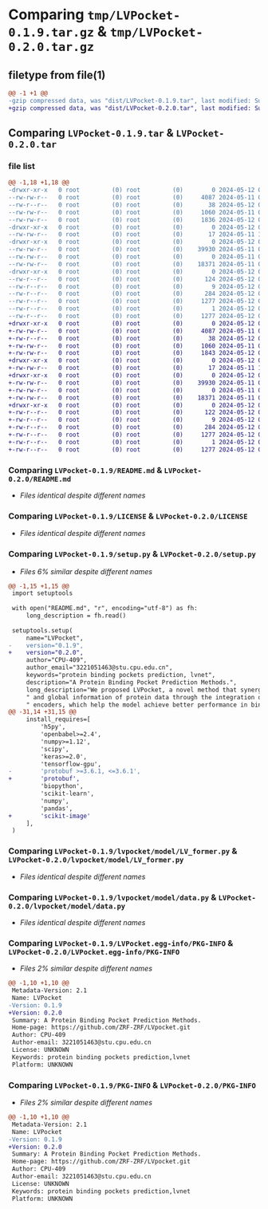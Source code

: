 # Comparing `tmp/LVPocket-0.1.9.tar.gz` & `tmp/LVPocket-0.2.0.tar.gz`

## filetype from file(1)

```diff
@@ -1 +1 @@
-gzip compressed data, was "dist/LVPocket-0.1.9.tar", last modified: Sun May 12 08:02:08 2024, max compression
+gzip compressed data, was "dist/LVPocket-0.2.0.tar", last modified: Sun May 12 08:32:30 2024, max compression
```

## Comparing `LVPocket-0.1.9.tar` & `LVPocket-0.2.0.tar`

### file list

```diff
@@ -1,18 +1,18 @@
-drwxr-xr-x   0 root         (0) root         (0)        0 2024-05-12 08:02:08.000000 LVPocket-0.1.9/
--rw-rw-r--   0 root         (0) root         (0)     4087 2024-05-11 09:08:57.000000 LVPocket-0.1.9/README.md
--rw-r--r--   0 root         (0) root         (0)       38 2024-05-12 08:02:08.000000 LVPocket-0.1.9/setup.cfg
--rw-rw-r--   0 root         (0) root         (0)     1060 2024-05-11 09:08:57.000000 LVPocket-0.1.9/LICENSE
--rw-rw-r--   0 root         (0) root         (0)     1836 2024-05-12 08:01:40.000000 LVPocket-0.1.9/setup.py
-drwxr-xr-x   0 root         (0) root         (0)        0 2024-05-12 08:02:08.000000 LVPocket-0.1.9/lvpocket/
--rw-rw-r--   0 root         (0) root         (0)       17 2024-05-11 11:54:48.000000 LVPocket-0.1.9/lvpocket/__init__.py
-drwxr-xr-x   0 root         (0) root         (0)        0 2024-05-12 08:02:08.000000 LVPocket-0.1.9/lvpocket/model/
--rw-rw-r--   0 root         (0) root         (0)    39930 2024-05-11 09:08:57.000000 LVPocket-0.1.9/lvpocket/model/LV_former.py
--rw-rw-r--   0 root         (0) root         (0)        0 2024-05-11 09:08:57.000000 LVPocket-0.1.9/lvpocket/model/__init__.py
--rw-rw-r--   0 root         (0) root         (0)    18371 2024-05-11 09:08:57.000000 LVPocket-0.1.9/lvpocket/model/data.py
-drwxr-xr-x   0 root         (0) root         (0)        0 2024-05-12 08:02:08.000000 LVPocket-0.1.9/LVPocket.egg-info/
--rw-r--r--   0 root         (0) root         (0)      124 2024-05-12 08:02:08.000000 LVPocket-0.1.9/LVPocket.egg-info/requires.txt
--rw-r--r--   0 root         (0) root         (0)        9 2024-05-12 08:02:08.000000 LVPocket-0.1.9/LVPocket.egg-info/top_level.txt
--rw-r--r--   0 root         (0) root         (0)      284 2024-05-12 08:02:08.000000 LVPocket-0.1.9/LVPocket.egg-info/SOURCES.txt
--rw-r--r--   0 root         (0) root         (0)     1277 2024-05-12 08:02:08.000000 LVPocket-0.1.9/LVPocket.egg-info/PKG-INFO
--rw-r--r--   0 root         (0) root         (0)        1 2024-05-12 08:02:08.000000 LVPocket-0.1.9/LVPocket.egg-info/dependency_links.txt
--rw-r--r--   0 root         (0) root         (0)     1277 2024-05-12 08:02:08.000000 LVPocket-0.1.9/PKG-INFO
+drwxr-xr-x   0 root         (0) root         (0)        0 2024-05-12 08:32:30.000000 LVPocket-0.2.0/
+-rw-rw-r--   0 root         (0) root         (0)     4087 2024-05-11 09:08:57.000000 LVPocket-0.2.0/README.md
+-rw-r--r--   0 root         (0) root         (0)       38 2024-05-12 08:32:30.000000 LVPocket-0.2.0/setup.cfg
+-rw-rw-r--   0 root         (0) root         (0)     1060 2024-05-11 09:08:57.000000 LVPocket-0.2.0/LICENSE
+-rw-rw-r--   0 root         (0) root         (0)     1843 2024-05-12 08:30:20.000000 LVPocket-0.2.0/setup.py
+drwxr-xr-x   0 root         (0) root         (0)        0 2024-05-12 08:32:30.000000 LVPocket-0.2.0/lvpocket/
+-rw-rw-r--   0 root         (0) root         (0)       17 2024-05-11 11:54:48.000000 LVPocket-0.2.0/lvpocket/__init__.py
+drwxr-xr-x   0 root         (0) root         (0)        0 2024-05-12 08:32:30.000000 LVPocket-0.2.0/lvpocket/model/
+-rw-rw-r--   0 root         (0) root         (0)    39930 2024-05-11 09:08:57.000000 LVPocket-0.2.0/lvpocket/model/LV_former.py
+-rw-rw-r--   0 root         (0) root         (0)        0 2024-05-11 09:08:57.000000 LVPocket-0.2.0/lvpocket/model/__init__.py
+-rw-rw-r--   0 root         (0) root         (0)    18371 2024-05-11 09:08:57.000000 LVPocket-0.2.0/lvpocket/model/data.py
+drwxr-xr-x   0 root         (0) root         (0)        0 2024-05-12 08:32:30.000000 LVPocket-0.2.0/LVPocket.egg-info/
+-rw-r--r--   0 root         (0) root         (0)      122 2024-05-12 08:32:30.000000 LVPocket-0.2.0/LVPocket.egg-info/requires.txt
+-rw-r--r--   0 root         (0) root         (0)        9 2024-05-12 08:32:30.000000 LVPocket-0.2.0/LVPocket.egg-info/top_level.txt
+-rw-r--r--   0 root         (0) root         (0)      284 2024-05-12 08:32:30.000000 LVPocket-0.2.0/LVPocket.egg-info/SOURCES.txt
+-rw-r--r--   0 root         (0) root         (0)     1277 2024-05-12 08:32:30.000000 LVPocket-0.2.0/LVPocket.egg-info/PKG-INFO
+-rw-r--r--   0 root         (0) root         (0)        1 2024-05-12 08:32:30.000000 LVPocket-0.2.0/LVPocket.egg-info/dependency_links.txt
+-rw-r--r--   0 root         (0) root         (0)     1277 2024-05-12 08:32:30.000000 LVPocket-0.2.0/PKG-INFO
```

### Comparing `LVPocket-0.1.9/README.md` & `LVPocket-0.2.0/README.md`

 * *Files identical despite different names*

### Comparing `LVPocket-0.1.9/LICENSE` & `LVPocket-0.2.0/LICENSE`

 * *Files identical despite different names*

### Comparing `LVPocket-0.1.9/setup.py` & `LVPocket-0.2.0/setup.py`

 * *Files 6% similar despite different names*

```diff
@@ -1,15 +1,15 @@
 import setuptools
 
 with open("README.md", "r", encoding="utf-8") as fh:
     long_description = fh.read()
 
 setuptools.setup(
     name="LVPocket",
-    version="0.1.9",
+    version="0.2.0",
     author="CPU-409",
     author_email="3221051463@stu.cpu.edu.cn",
     keywords="protein binding pockets prediction, lvnet",
     description="A Protein Binding Pocket Prediction Methods.",
     long_description="We proposed LVPocket, a novel method that synergistically captures both local"
     " and global information of protein data through the integration of Transformer"
     " encoders, which help the model achieve better performance in binding pockets prediction. "
@@ -31,14 +31,15 @@
     install_requires=[
         'h5py',
         'openbabel>=2.4',
         'numpy>=1.12',
         'scipy',
         'keras>=2.0',
         'tensorflow-gpu',
-        'protobuf >=3.6.1, <=3.6.1',
+        'protobuf',
         'biopython',
         'scikit-learn',
         'numpy',
         'pandas',
+        'scikit-image'
     ],
 )
```

### Comparing `LVPocket-0.1.9/lvpocket/model/LV_former.py` & `LVPocket-0.2.0/lvpocket/model/LV_former.py`

 * *Files identical despite different names*

### Comparing `LVPocket-0.1.9/lvpocket/model/data.py` & `LVPocket-0.2.0/lvpocket/model/data.py`

 * *Files identical despite different names*

### Comparing `LVPocket-0.1.9/LVPocket.egg-info/PKG-INFO` & `LVPocket-0.2.0/LVPocket.egg-info/PKG-INFO`

 * *Files 2% similar despite different names*

```diff
@@ -1,10 +1,10 @@
 Metadata-Version: 2.1
 Name: LVPocket
-Version: 0.1.9
+Version: 0.2.0
 Summary: A Protein Binding Pocket Prediction Methods.
 Home-page: https://github.com/ZRF-ZRF/LVpocket.git
 Author: CPU-409
 Author-email: 3221051463@stu.cpu.edu.cn
 License: UNKNOWN
 Keywords: protein binding pockets prediction,lvnet
 Platform: UNKNOWN
```

### Comparing `LVPocket-0.1.9/PKG-INFO` & `LVPocket-0.2.0/PKG-INFO`

 * *Files 2% similar despite different names*

```diff
@@ -1,10 +1,10 @@
 Metadata-Version: 2.1
 Name: LVPocket
-Version: 0.1.9
+Version: 0.2.0
 Summary: A Protein Binding Pocket Prediction Methods.
 Home-page: https://github.com/ZRF-ZRF/LVpocket.git
 Author: CPU-409
 Author-email: 3221051463@stu.cpu.edu.cn
 License: UNKNOWN
 Keywords: protein binding pockets prediction,lvnet
 Platform: UNKNOWN
```

